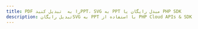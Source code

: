 ---title: PDF را به  تبدیل کنیدPPT، SVG به PPT مبدل رایگان یا PHP SDKdescription: تبدیل رایگانSVG به PPT با استفاده از PHP Cloud APIs & SDK همچنین اسناد PDF را در Cloud ایجاد، ویرایش و رندر کنید.---